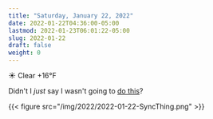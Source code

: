 ```yaml
---
title: "Saturday, January 22, 2022"
date: 2022-01-22T04:36:00-05:00
lastmod: 2022-01-23T06:01:22-05:00
slug: 2022-01-22
draft: false
weight: 0
---
```


☀️   Clear +16°F

Didn't I _just_ say I wasn't going to [do this](https://baty.blog/2022/linux-continued/)?

{{< figure src="/img/2022/2022-01-22-SyncThing.png" >}}

[//]: # "Exported with love from a post written in Org mode"
[//]: # "- https://github.com/kaushalmodi/ox-hugo"
